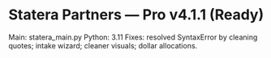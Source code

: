 # Statera Partners — Pro v4.1.1 (Ready)

Main: statera_main.py
Python: 3.11
Fixes: resolved SyntaxError by cleaning quotes; intake wizard; cleaner visuals; dollar allocations.
